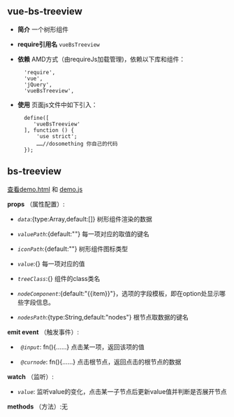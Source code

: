 ## vue-bs-treeview

+ __简介__ 一个树形组件
+ __require引用名__ `vueBsTreeview`
+ __依赖__ AMD方式（由requireJs加载管理)，依赖以下库和组件：

        'require',
        'vue',
        'jQuery',
        'vueBsTreeview',
+ __使用__ 页面js文件中如下引入：

        define([
           'vueBsTreeview'
        ], function () {
            'use strict';
            ……//dosomething 你自己的代码
        });

## bs-treeview
[查看demo.html](./demo.html) 和 [demo.js](./demo.js)

__props__ （属性配置）:

  + _`data`_:{type:Array,default:[]} 树形组件渲染的数据

  + _`valuePath`_:{default:""} 每一项对应的取值的键名

  + _`iconPath`_:{default:""} 树形组件图标类型

  + _`value`_:{} 每一项对应的值

  + _`treeClass`_:{} 组件的class类名

  + _`nodeComponent`_:{default:"<span>{{item}}</span>"}，选项的字段模板，即在option处显示哪些字段信息。

  + _`nodesPath`_:{type:String,default:"nodes"} 根节点取数据的键名
        
__emit event__ （触发事件）:
            
  + _` @input`_: fn(){……} 点击某一项，返回该项的值
  
  + _` @curnode`_: fn(){……} 点击根节点，返回点击的根节点的数据

__watch__ （监听）:
            
  + _`value`_: 监听value的变化，点击某一子节点后更新value值并判断是否展开节点

__methods__ （方法）:无

